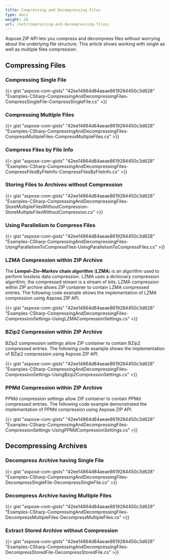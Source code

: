 ```yaml
---
title: Compressing and Decompressing Files
type: docs
weight: 20
url: /net/compressing-and-decompressing-files/
---
```


Aspose.ZIP API lets you compress and decompress files without worrying about the underlying file structure. This article shows working with single as well as multiple files compression.
## **Compressing Files**
### **Compressing Single File**
{{< gist "aspose-com-gists" "42ee14864d84aeae8619284450c3d628" "Examples-CSharp-CompressingAndDecompressingFiles-CompressSingleFile-CompressSingleFile.cs" >}}
### **Compressing Multiple Files**
{{< gist "aspose-com-gists" "42ee14864d84aeae8619284450c3d628" "Examples-CSharp-CompressingAndDecompressingFiles-CompressMultipleFiles-CompressMultipleFiles.cs" >}}
### **Compress Files by File Info**
{{< gist "aspose-com-gists" "42ee14864d84aeae8619284450c3d628" "Examples-CSharp-CompressingAndDecompressingFiles-CompressFilesByFileInfo-CompressFilesByFileInfo.cs" >}}
### **Storing Files to Archives without Compression**
{{< gist "aspose-com-gists" "42ee14864d84aeae8619284450c3d628" "Examples-CSharp-CompressingAndDecompressingFiles-StoreMultipleFilesWithoutCompression-StoreMultipleFilesWithoutCompression.cs" >}}
### **Using Parallelism to Compress Files**
{{< gist "aspose-com-gists" "42ee14864d84aeae8619284450c3d628" "Examples-CSharp-CompressingAndDecompressingFiles-UsingParallelismToCompressFiles-UsingParallelismToCompressFiles.cs" >}}


### **LZMA Compression within ZIP Archive**
The **Lempel–Ziv–Markov chain algorithm** (**LZMA**) is an algorithm used to perform lossless data compression. LZMA uses a dictionary compression algorithm, the compressed stream is a stream of bits. LZMA compression within ZIP archive allows ZIP container to contain LZMA compressed entries. The following code example shows the implementation of LZMA compression using Aspose.ZIP API.

{{< gist "aspose-com-gists" "42ee14864d84aeae8619284450c3d628" "Examples-CSharp-CompressingAndDecompressingFiles-CompressionSettings-UsingLZMACompressionSettings.cs" >}}


### **BZip2 Compression within ZIP Archive**
BZip2 compression settings allow ZIP container to contain BZip2 compressed entries. The following code example shows the implementation of BZip2 compression using Aspose.ZIP API.

{{< gist "aspose-com-gists" "42ee14864d84aeae8619284450c3d628" "Examples-CSharp-CompressingAndDecompressingFiles-CompressionSettings-UsingBzip2CompressionSettings.cs" >}}
### **PPMd Compression within ZIP Archive**
PPMd compression settings allow ZIP container to contain PPMd compressed entries. The following code example demonstrated the implementation of PPMd compression using Aspose.ZIP API.

{{< gist "aspose-com-gists" "42ee14864d84aeae8619284450c3d628" "Examples-CSharp-CompressingAndDecompressingFiles-CompressionSettings-UsingPPMdCompressionSettings.cs" >}}


## **Decompressing Archives**
### **Decompress Archive having Single File**
{{< gist "aspose-com-gists" "42ee14864d84aeae8619284450c3d628" "Examples-CSharp-CompressingAndDecompressingFiles-DecompressSingleFile-DecompressSingleFile.cs" >}}
### **Decompress Archive having Multiple Files**
{{< gist "aspose-com-gists" "42ee14864d84aeae8619284450c3d628" "Examples-CSharp-CompressingAndDecompressingFiles-DecompressMultipleFiles-DecompressMultipleFiles.cs" >}}
### **Extract Stored Archive without Compression**
{{< gist "aspose-com-gists" "42ee14864d84aeae8619284450c3d628" "Examples-CSharp-CompressingAndDecompressingFiles-DecompressStoredFile-DecompressStoredFile.cs" >}}
